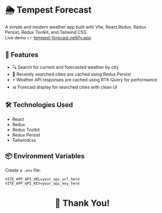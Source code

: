 # 🌦️ Tempest Forecast

A simple and modern weather app built with Vite, React,Redux, Redux Persist, Redux Toolkit, and Tailwind CSS.  
Live demo 👉 [tempest-forecast.netlify.app](https://tempest-forcast.netlify.app/)

## 🚀 Features

- 🔍 Search for current and forecasted weather by city
- 📌 Recently searched cities are cached using Redux Persist
- ⚡ Weather API responses are cached using RTK Query for performance
- 📊 Forecast display for searched cities with clean UI

## 🛠️ Technologies Used

- React
- Redux
- Redux Toolkit
- Redux Persist
- Tailwindcss

## 📦 Environment Variables

Create a `.env` file:

```env
VITE_APP_API_URL=your_api_url_here
VITE_APP_API_KEY=your_api_key_here
```

<h1 align='center'> 🙏 Thank You! </h1>
